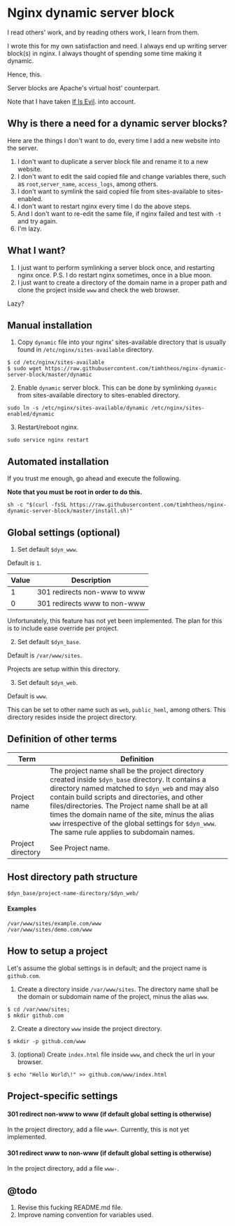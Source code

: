 # Nginx dynamic server block

I read others' work, and by reading others work, I learn from them.

I wrote this for my own satisfaction and need.  I always end up writing server
block(s) in nginx. I always thought of spending some time making it dynamic.

Hence, this.

Server blocks are Apache's virtual host' counterpart.

Note that I have taken
[If Is Evil](https://www.nginx.com/resources/wiki/start/topics/depth/ifisevil/).
into account.

## Why is there a need for a dynamic server blocks?

Here are the things I don't want to do, every time I add a new website into the
server.

1. I don't want to duplicate a server block file and rename it to a new website.
2. I don't want to edit the said copied file and change variables there, such as
`root`,`server_name`, `access_logs`, among others.
3. I don't want to symlink the said copied file from sites-available to
sites-enabled.
4. I don't want to restart nginx every time I do the above steps.
5. And I don't want to re-edit the same file, if nginx failed and test with `-t`
and try again.
6. I'm lazy.

## What I want?

1. I just want to perform symlinking a server block once, and restarting nginx
once. P.S. I do restart nginx sometimes, once in a blue moon.
2. I just want to create a directory of the domain name in a proper path and
clone the project inside `www` and check the web browser.

Lazy?

## Manual installation

1. Copy `dynamic` file into your nginx' sites-available directory that is usually
found in `/etc/nginx/sites-available` directory.

  ```
  $ cd /etc/nginx/sites-available
  $ sudo wget https://raw.githubusercontent.com/timhtheos/nginx-dynamic-server-block/master/dynamic
  ```

2. Enable `dynamic` server block. This can be done by symlinking `dyanmic` from
sites-available directory to sites-enabled directory.

  ```
  sudo ln -s /etc/nginx/sites-available/dynamic /etc/nginx/sites-enabled/dynamic
  ```

3. Restart/reboot nginx.

  ```
  sudo service nginx restart
  ```

## Automated installation

If you trust me enough, go ahead and execute the following.

**Note that you must be root in order to do this.**

```
sh -c "$(curl -fsSL https://raw.githubusercontent.com/timhtheos/nginx-dynamic-server-block/master/install.sh)"
```

## Global settings (optional)

1. Set default `$dyn_www`.

  Default is `1`.

  | Value | Description                  |
  |-------|------------------------------|
  | 1     | 301 redirects non-www to www |
  | 0     | 301 redirects www to non-www |

  Unfortunately, this feature has not yet been implemented.  The plan for this is
  to include ease override per project.

2. Set default `$dyn_base`.

  Default is `/var/www/sites`.

  Projects are setup within this directory.

3. Set default `$dyn_web`.

  Default is `www`.

  This can be set to other name such as `web`, `public_heml`, among others. This
  directory resides inside the project directory.

## Definition of other terms

| Term | Definition |
|---|---|
| Project name | The project name shall be the project directory created inside `$dyn_base` directory. It contains a directory named matched to `$dyn_web` and may also contain build scripts and directories, and other files/directories. The Project name shall be at all times the domain name of the site, minus the alias `www` irrespective of the global settings for `$dyn_www`.  The same rule applies to subdomain names. |
| Project directory | See Project name. |

## Host directory path structure

```
$dyn_base/project-name-directory/$dyn_web/
```

#### Examples

```
/var/www/sites/example.com/www
/var/www/sites/demo.com/www
```

## How to setup a project

Let's assume the global settings is in default; and the project name is
`github.com`.

1. Create a directory inside `/var/www/sites`. The directory name shall be the
domain or subdomain name of the project, minus the alias `www`.

  ```
  $ cd /var/www/sites;
  $ mkdir github.com
  ```

2. Create a directory `www` inside the project directory.

  ```
  $ mkdir -p github.com/www
  ```

3. (optional) Create `index.html` file inside `www`, and check the url in your
browser.

  ```
  $ echo "Hello World\!" >> github.com/www/index.html
  ```

## Project-specific settings

#### 301 redirect non-www to www (if default global setting is otherwise)

  In the project directory, add a file `www+`.  Currently, this is not yet
  implemented.

#### 301 redirect www to non-www (if default global setting is otherwise)

  In the project directory, add a file `www-`.

## @todo

1. Revise this fucking README.md file.
2. Improve naming convention for variables used.
